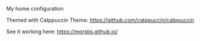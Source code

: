 My home configuration

Themed with Catppuccin Theme: https://github.com/catppuccin/catppuccin

See it working here: https://morstis.github.io/
